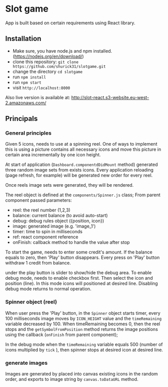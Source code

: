 # Slot game

App is built based on certain requirements using React library.

## Installation

- Make sure, you have node.js and npm installed. (https://nodejs.org/en/download/)
- clone this repository: `git clone https://github.com/shurick31/slotgame.git`
- change the directory `cd slotgame`
- run `npm install`
- run `npm start`
- visit `http://localhost:8000`

Also live version is available at: http://slot-react.s3-website.eu-west-2.amazonaws.com/


## Principals

### General principles

Given 5 icons, needs to use at a spinning reel. One of ways to implement this is using a picture contains all necessary icons and move this picture in certain area incrementally by one icon height.

At start of application (`Dashboard.componentdDidMount` method) generated three random image sets from exists icons. Every application reloading (page refresh, for example) will be generated new order for every reel.

Once reels image sets were generated, they will be rendered.

The reel object is defined at the `components/Spinner.js` class; From parent component passed parameters: 
- reel: the reel number (1,2,3)
- balance: current balance (to avoid auto-start)
- debug: debug rules object ({position, icon})
- image: generated image (e.g. 'image_1')
- timer: time to spin in milliseconds
- ref: react component reference
- onFinish: callback method to handle the value after stop

To start the game, needs to enter some credit's amount. If the balance equals to zero, then 'Play' button disappears. Every press on 'Play' button withdraw 1 credit from balance.

under the play button is slider to show/hide the debug area.
To enable debug mode, needs to enable checkbox first.
Then select the icon and position (line).
In this mode icons will positioned at desired line. Disabling debug mode returns to normal operation.

### Spinner object (reel)

When user press the 'Play' button, in the `Spinner` object starts timer, every 100 milliseconds image moves by `ICON_HEIGHT` value and the `timeRemaining` variable decreased by 100. When timeRemaining becomes 0, then the reel stops and the `getSymbolFromPosition` method returns the image positions using the callback (`onFinish` from parent component); 

In the debug mode when the `timeRemaining` variable equals 500 (number of icons multiplied by `tick` ), then spinner stops at desired icon at desired line.

### generate images

Images are generated by placed into canvas existing icons in the random order, and exports to image string by `canvas.toDataURL` method.




